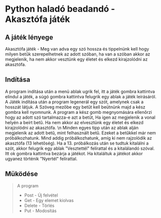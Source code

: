  # Python haladó beadandó - Akasztófa  játék

 ## A játék lényege
Akasztófa  játék - Meg van adva egy szó hossza és tippelnünk kell hogy milyen betűk szerepelhetnek az adott szóban, ha van a szóban akkor az megjelenik, ha nem akkor vesztünk egy életet és elkezd kirajzolódni az akasztófa. 

 ## Indítása
 A program indítása után a menü ablak ugrik fel, itt a játék gombra kattintva elindul a játék, a súgó gombra kattintva felugrik egy ablak a játék leírásáról.
 A Játék indítása után a program legenerál egy szót, amelynek csak a hosszát látjuk. A Szöveg mezőbe egy betűt kell beütnünk majd a kész gombra kell nyomnunk.
 A program a kész gomb megnyomására ellenőrzi hogy az adott szó tartalmazza-e azt a betűt, Ha igen az megjelenik a vonal helyén a beírt betű. Ha nem akkor az elvesztünk   egy életet és elkezd kirajzolódni az akasztófa. \n
 Minden egyes tipp után az ablak alján megjelenik az adott betű, mint felhasznált betű. Ezeket a betűkkel már nem próbálkozhatunk. Mind addig próbálkozhatunk, amíg ki  nem rajzolódik az akasztófa (13 lehetőség).
Ha a 13. próbálkozás után se tudtuk kitalálni a szót, akkor felugrik egy ablak "Vesztettél" felírattal és a kitalálandó szóval. Itt ok gombra kattintva bezárja a játékot.
Ha kitaláltuk a játékot akkor ugyanez történik "Nyertél" felírattal.

 ## Müködése
>A program 
> - Post - Új felvétel
> - Get - Egy elemet kiolvas
> - Delete - Törlés
> - Put - Modosítás
